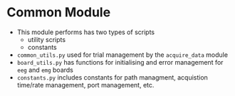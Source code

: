 # Common Module
- This module performs has two types of scripts
    - utility scripts
    - constants
- `common_utils.py` used for trial management by the `acquire_data` module
- `board_utils.py` has functions for initialising and error management for `eeg` and `emg` boards
- `constants.py` includes constants for path managment, acquistion time/rate management, port management, etc.